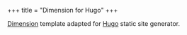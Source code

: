 +++
title = "Dimension for Hugo"
+++

[Dimension](https://html5up.net/dimension/) template adapted for [Hugo](https://gohugo.io/) static site generator.
